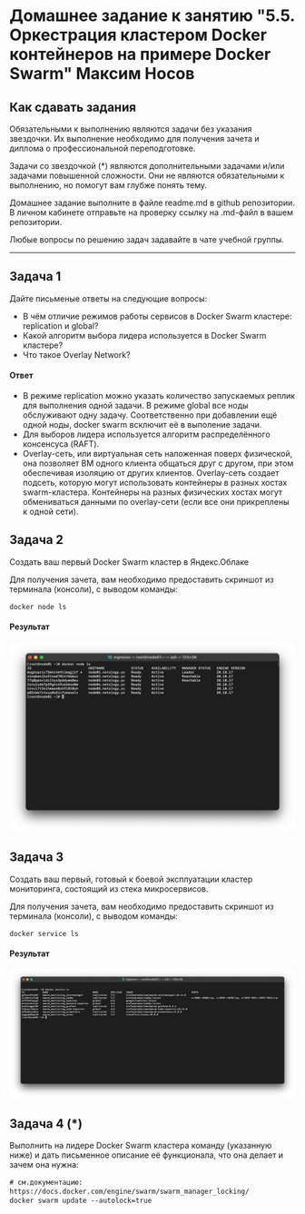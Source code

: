 
# Домашнее задание к занятию "5.5. Оркестрация кластером Docker контейнеров на примере Docker Swarm" Максим Носов

## Как сдавать задания

Обязательными к выполнению являются задачи без указания звездочки. Их выполнение необходимо для получения зачета и диплома о профессиональной переподготовке.

Задачи со звездочкой (*) являются дополнительными задачами и/или задачами повышенной сложности. Они не являются обязательными к выполнению, но помогут вам глубже понять тему.

Домашнее задание выполните в файле readme.md в github репозитории. В личном кабинете отправьте на проверку ссылку на .md-файл в вашем репозитории.

Любые вопросы по решению задач задавайте в чате учебной группы.

---

## Задача 1

Дайте письменые ответы на следующие вопросы:

- В чём отличие режимов работы сервисов в Docker Swarm кластере: replication и global?
- Какой алгоритм выбора лидера используется в Docker Swarm кластере?
- Что такое Overlay Network?

#### Ответ

- В режиме replication можно указать количество запускаемых реплик для выполнения одной задачи. В режиме global все ноды обслуживают одну задачу. Соответственно при добавлении ещё одной ноды, docker swarm всключит её в выполение задачи.
- Для выборов лидера используется алгоритм распределённого консенсуса (RAFT).
- Overlay-сеть, или виртуальная сеть наложенная поверх физической, она позволяет ВМ одного клиента общаться друг с другом, при этом обеспечивая изоляцию от других клиентов. Overlay-сеть создает подсеть, которую могут использовать контейнеры в разных хостах swarm-кластера. Контейнеры на разных физических хостах могут обмениваться данными по overlay-сети (если все они прикреплены к одной сети).
## Задача 2

Создать ваш первый Docker Swarm кластер в Яндекс.Облаке

Для получения зачета, вам необходимо предоставить скриншот из терминала (консоли), с выводом команды:
```
docker node ls
```
#### Результат
<img align="cetner" src="https://github.com/MGNosov/devops-netology/blob/main/homework/Virt-Homework/HM_5.5./img/img01.png">

## Задача 3

Создать ваш первый, готовый к боевой эксплуатации кластер мониторинга, состоящий из стека микросервисов.

Для получения зачета, вам необходимо предоставить скриншот из терминала (консоли), с выводом команды:
```
docker service ls
```
#### Результат
<img align="cetner" src="https://github.com/MGNosov/devops-netology/blob/main/homework/Virt-Homework/HM_5.5./img/img02.png">

## Задача 4 (*)

Выполнить на лидере Docker Swarm кластера команду (указанную ниже) и дать письменное описание её функционала, что она делает и зачем она нужна:
```
# см.документацию: https://docs.docker.com/engine/swarm/swarm_manager_locking/
docker swarm update --autolock=true
```
